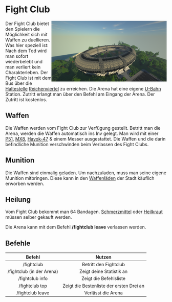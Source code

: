 # Fight Club 



<img align="right" width="360" eight="300" src="../../../assets/image/orte/Fightclub.png">


Der Fight Club bietet den Spielern die Möglichkeit sich mit Waffen zu duellieren. Was hier speziell ist: Nach dem Tod wird man sofort wiederbelebt und man verliert kein Charakterleben. Der Fight Club ist mit dem Bus über die [Haltestelle](../../pages/öpnv/bus.md) [Reichenviertel](../../pages/gebiete/reichenviertel.md) zu erreichen. Die Arena hat eine eigene [U-Bahn](../../pages/öpnv/ubahn.md) Station. Zutritt erlangt man über den Befehl am Eingang der Arena. Der Zutritt ist kostenlos.

## Waffen
Die Waffen werden vom Fight Club zur Verfügung gestellt. Betritt man die Arena, werden die Waffen automatisch ins Inv gelegt. Man wird mit einer [P51](../../pages/items/weapons/pistole.md), [MX8](../../pages/items/weapons/maschinenpistole.md), [Havok-47](../../pages/items/weapons/sturmgewehre.md) & einem Messer ausgestattet. Die Waffen und die darin befindliche Munition verschwinden beim Verlassen des Fight Clubs.

## Munition
Die Waffen sind einmalig geladen. Um nachzuladen, muss man seine eigene Munition mitbringen. Diese kann in den [Waffenläden](../../pages/biz/waffenladen.md) der Stadt käuflich erworben werden.

## Heilung
Vom Fight Club bekommt man 64 Bandagen. [Schmerzmittel](../../pages/bmt/schmerzmittel.md) oder [Heilkraut](../../pages/bmt/heilkraut.md) müssen selber gekauft werden.

Die Arena kann mit dem Befehl **/fightclub leave** verlassen werden.

## Befehle

| Befehl | Nutzen | 
|:-:|:-:|
| /fightclub | Betritt den Fightclub |
| /fightclub (in der Arena) | Zeigt deine Statistik an |
| /fightclub info | Zeigt die Befehlsliste |
| /fightclub top | Zeigt die Bestenliste der ersten Drei an |
| /fightclub leave | Verlässt die Arena |
